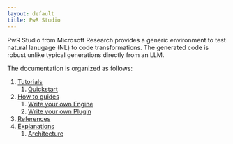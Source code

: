 ```yaml
---
layout: default
title: PwR Studio
---
```


PwR Studio from Microsoft Research provides a generic environment to test natural lanugage (NL) to code transformations. The generated code is robust unlike typical generations directly from an LLM.

The documentation is organized as follows:

1. [Tutorials](tutorials/)
   1. [Quickstart](tutorials/quickstart.md)
2. [How to guides](how-tos/)
   1. [Write your own Engine](how-tos/engine.md)
   2. [Write your own Plugin](how-tos/plugin.md)
3. [References](references/)
4. [Explanations](explanations/)
   1. [Architecture](explanations/architecture.md)
